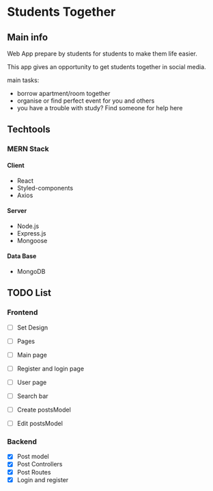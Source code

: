 # Students Together

## Main info
Web App prepare by students for students to make them life easier.

This app gives an opportunity to get students together in social media.

main tasks:

* borrow apartment/room together
* organise or find perfect event for you and others
* you have a trouble with study? Find someone for help here

## Techtools

### MERN Stack

#### Client
* React
* Styled-components
* Axios
#### Server
* Node.js
* Express.js
* Mongoose

#### Data Base
* MongoDB

## TODO List
### Frontend
- [ ] Set Design
- [ ] Pages
- [ ] Main page
- [ ] Register and login page
- [ ] User page
- [ ] Search bar
- [ ] Create postsModel
- [ ] Edit postsModel


### Backend
- [x] Post model
- [x] Post Controllers
- [x] Post Routes
- [x] Login and register
